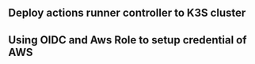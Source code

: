
## Deploy actions runner controller to K3S cluster


## Using OIDC and Aws Role to setup credential of AWS 